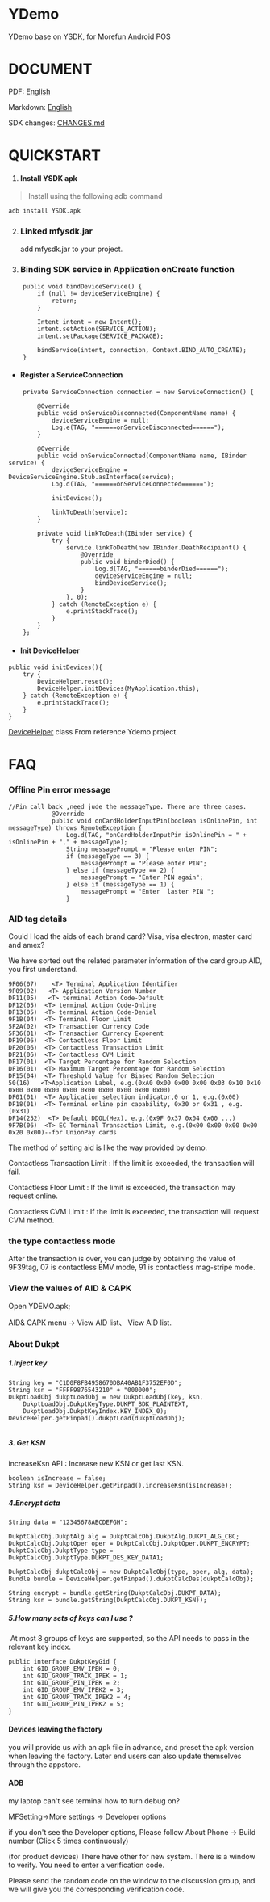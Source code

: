 # YDemo
YDemo base on YSDK, for Morefun Android POS

# DOCUMENT

PDF: [English](Ydemo/MFYSDK_Android_Programming_Manual.pdf)

Markdown: [English](docs/README.md) 

SDK changes: [CHANGES.md](Ydemo/CHANGES.md)



# QUICKSTART

1. #### Install YSDK apk

> Install using the following adb command

```
adb install YSDK.apk
```

2. ### Linked mfysdk.jar

   add mfysdk.jar to your project.

3. ### Binding SDK service in Application onCreate function

```
    public void bindDeviceService() {
        if (null != deviceServiceEngine) {
            return;
        }

        Intent intent = new Intent();
        intent.setAction(SERVICE_ACTION);
        intent.setPackage(SERVICE_PACKAGE);

        bindService(intent, connection, Context.BIND_AUTO_CREATE);
    }
```

- #### Register a ServiceConnection


```
    private ServiceConnection connection = new ServiceConnection() {

        @Override
        public void onServiceDisconnected(ComponentName name) {
            deviceServiceEngine = null;
            Log.e(TAG, "======onServiceDisconnected======");
        }

        @Override
        public void onServiceConnected(ComponentName name, IBinder service) {
            deviceServiceEngine = DeviceServiceEngine.Stub.asInterface(service);
            Log.d(TAG, "======onServiceConnected======");

            initDevices();

            linkToDeath(service);
        }

        private void linkToDeath(IBinder service) {
            try {
                service.linkToDeath(new IBinder.DeathRecipient() {
                    @Override
                    public void binderDied() {
                        Log.d(TAG, "======binderDied======");
                        deviceServiceEngine = null;
                        bindDeviceService();
                    }
                }, 0);
            } catch (RemoteException e) {
                e.printStackTrace();
            }
        }
    };
```

- #### Init DeviceHelper


```
public void initDevices(){
	try {
        DeviceHelper.reset();
        DeviceHelper.initDevices(MyApplication.this);
    } catch (RemoteException e) {
        e.printStackTrace();
    }
}
```

[DeviceHelper](YDemo\app\src\main\java\com\morefun\ysdk\sample\device\DeviceHelper.java)  class  From reference Ydemo project.


#  FAQ

### Offline Pin error message
```
//Pin call back ,need jude the messageType. There are three cases.
            @Override
            public void onCardHolderInputPin(boolean isOnlinePin, int messageType) throws RemoteException {
                Log.d(TAG, "onCardHolderInputPin isOnlinePin = " + isOnlinePin + "," + messageType);
                String messagePrompt = "Please enter PIN";
                if (messageType == 3) {
                    messagePrompt = "Please enter PIN";
                } else if (messageType == 2) {
                    messagePrompt = "Enter PIN again";
                } else if (messageType == 1) {
                    messagePrompt = "Enter  laster PIN ";
                }
```

### AID tag details
Could I load the aids of each brand card? Visa, visa electron, master card and amex? 

We have sorted out the related parameter information of the card group AID, you first understand.

```
9F06(07)    <T> Terminal Application Identifier
9F09(02)   <T> Application Version Number
DF11(05)   <T> terminal Action Code-Default
DF12(05)  <T> terminal Action Code-Online
DF13(05)  <T> terminal Action Code-Denial
9F1B(04)  <T> Terminal Floor Limit
5F2A(02)  <T> Transaction Currency Code
5F36(01)  <T> Transaction Currency Exponent
DF19(06)  <T> Contactless Floor Limit
DF20(06)  <T> Contactless Transaction Limit
DF21(06)  <T> Contactless CVM Limit
DF17(01)  <T> Target Percentage for Random Selection
DF16(01)  <T> Maximum Target Percentage for Random Selection
DF15(04)  <T> Threshold Value for Biased Random Selection  
50(16)   <T>Application Label, e.g.(0xA0 0x00 0x00 0x00 0x03 0x10 0x10 0x00 0x00 0x00 0x00 0x00 0x00 0x00 0x00 0x00)
DF01(01)  <T> Application selection indicator,0 or 1, e.g.(0x00)
DF18(01)  <T> Terminal online pin capability, 0x30 or 0x31 , e.g.(0x31)
DF14(252)  <T> Default DDOL(Hex), e.g.(0x9F 0x37 0x04 0x00 ...)  
9F7B(06)  <T> EC Terminal Transaction Limit, e.g.(0x00 0x00 0x00 0x00 0x20 0x00)--for UnionPay cards
```



The method of setting aid is like the way provided by demo.

Contactless Transaction Limit : If the limit is exceeded, the transaction will fail.

Contactless Floor Limit            :  If the limit is exceeded, the transaction may request online.

Contactless CVM Limit             :  If the limit is exceeded, the transaction will request CVM method.

###  the type contactless mode
After the transaction is over, you can judge by obtaining the value of 9F39tag, 07 is contactless EMV mode, 91 is contactless mag-stripe mode.

###  View the values of AID & CAPK 

Open YDEMO.apk;

AID& CAPK menu -> View AID list、 View AID list.



### About Dukpt

##### 1.Inject key 

```
String key = "C1D0F8FB4958670DBA40AB1F3752EF0D";
String ksn = "FFFF9876543210" + "000000";
DukptLoadObj dukptLoadObj = new DukptLoadObj(key, ksn, 
	DukptLoadObj.DukptKeyType.DUKPT_BDK_PLAINTEXT, 
	DukptLoadObj.DukptKeyIndex.KEY_INDEX_0);
DeviceHelper.getPinpad().dukptLoad(dukptLoadObj);
```
```

```
##### 3. Get KSN

increaseKsn API : Increase new KSN or get last KSN.

```
boolean isIncrease = false;
String ksn = DeviceHelper.getPinpad().increaseKsn(isIncrease);

```
##### 4.Encrypt data

```
String data = "12345678ABCDEFGH";

DukptCalcObj.DukptAlg alg = DukptCalcObj.DukptAlg.DUKPT_ALG_CBC;
DukptCalcObj.DukptOper oper = DukptCalcObj.DukptOper.DUKPT_ENCRYPT;
DukptCalcObj.DukptType type = DukptCalcObj.DukptType.DUKPT_DES_KEY_DATA1;

DukptCalcObj dukptCalcObj = new DukptCalcObj(type, oper, alg, data);
Bundle bundle = DeviceHelper.getPinpad().dukptCalcDes(dukptCalcObj);

String encrypt = bundle.getString(DukptCalcObj.DUKPT_DATA);
String ksn = bundle.getString(DukptCalcObj.DUKPT_KSN));
```

##### 5.How many sets of keys can I use ?

​	At most 8 groups of keys are supported, so the API needs to pass in the relevant key index.

```
public interface DukptKeyGid {
    int GID_GROUP_EMV_IPEK = 0;
    int GID_GROUP_TRACK_IPEK = 1;
    int GID_GROUP_PIN_IPEK = 2;
    int GID_GROUP_EMV_IPEK2 = 3;
    int GID_GROUP_TRACK_IPEK2 = 4;
    int GID_GROUP_PIN_IPEK2 = 5;
}
```

#### Devices leaving the factory

you will provide us with an apk file in advance, and preset the apk version when leaving the factory. 
Later end users can also update themselves through the appstore.

#### ADB
my laptop can't see terminal
how to turn debug on?

MFSetting->More settings -> Developer options

if you don't see the Developer options, Please follow
About Phone -> Build number 
(Click 5 times continuously)

(for product devices)
There have other for new system.
There is a window to verify. You need to enter a verification code.

Please send the random code on the window to the discussion group, 
and we will give you the corresponding verification code.
